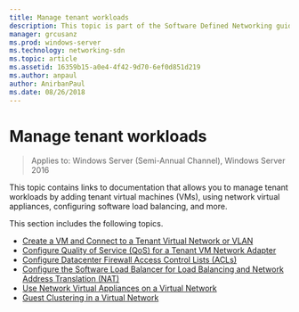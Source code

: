 ```yaml
---
title: Manage tenant workloads
description: This topic is part of the Software Defined Networking guide on how to Manage Tenant Workloads and Virtual Networks in Windows Server 2016.
manager: grcusanz
ms.prod: windows-server
ms.technology: networking-sdn
ms.topic: article
ms.assetid: 16359b15-a0e4-4f42-9d70-6ef0d851d219
ms.author: anpaul
author: AnirbanPaul
ms.date: 08/26/2018
---
```

# Manage tenant workloads

>Applies to: Windows Server (Semi-Annual Channel), Windows Server 2016

This topic contains links to documentation that allows you to manage tenant workloads by adding tenant virtual machines (VMs), using network virtual appliances, configuring software load balancing, and more.

This section includes the following topics.

- [Create a VM and Connect to a Tenant Virtual Network or VLAN](Create-a-Tenant-VM.md)
- [Configure Quality of Service (QoS) for a Tenant VM Network Adapter](Configure-QoS-for-Tenant-VM-Network-Adapter.md)
- [Configure Datacenter Firewall Access Control Lists (ACLs)](Configure-Datacenter-Firewall-ACLs.md)
- [Configure the Software Load Balancer for Load Balancing and Network Address Translation (NAT)](Configure-SLB-and-NAT.md)
- [Use Network Virtual Appliances on a Virtual Network](Use-Network-Virtual-Appliances-on-a-VN.md)
- [Guest Clustering in a Virtual Network](guest-clustering.md)